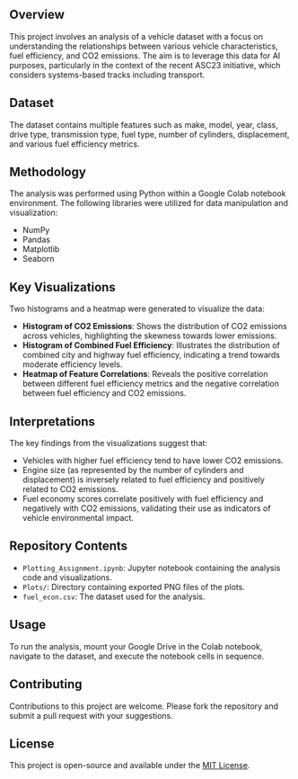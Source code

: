 ## Overview

This project involves an analysis of a vehicle dataset with a focus on understanding the relationships between various vehicle characteristics, fuel efficiency, and CO2 emissions. The aim is to leverage this data for AI purposes, particularly in the context of the recent ASC23 initiative, which considers systems-based tracks including transport.

## Dataset

The dataset contains multiple features such as make, model, year, class, drive type, transmission type, fuel type, number of cylinders, displacement, and various fuel efficiency metrics.

## Methodology

The analysis was performed using Python within a Google Colab notebook environment. The following libraries were utilized for data manipulation and visualization:

- NumPy
- Pandas
- Matplotlib
- Seaborn

## Key Visualizations

Two histograms and a heatmap were generated to visualize the data:

- **Histogram of CO2 Emissions**: Shows the distribution of CO2 emissions across vehicles, highlighting the skewness towards lower emissions.
- **Histogram of Combined Fuel Efficiency**: Illustrates the distribution of combined city and highway fuel efficiency, indicating a trend towards moderate efficiency levels.
- **Heatmap of Feature Correlations**: Reveals the positive correlation between different fuel efficiency metrics and the negative correlation between fuel efficiency and CO2 emissions.

## Interpretations

The key findings from the visualizations suggest that:

- Vehicles with higher fuel efficiency tend to have lower CO2 emissions.
- Engine size (as represented by the number of cylinders and displacement) is inversely related to fuel efficiency and positively related to CO2 emissions.
- Fuel economy scores correlate positively with fuel efficiency and negatively with CO2 emissions, validating their use as indicators of vehicle environmental impact.

## Repository Contents

- `Plotting_Assignment.ipynb`: Jupyter notebook containing the analysis code and visualizations.
- `Plots/`: Directory containing exported PNG files of the plots.
- `fuel_econ.csv`: The dataset used for the analysis.

## Usage

To run the analysis, mount your Google Drive in the Colab notebook, navigate to the dataset, and execute the notebook cells in sequence.

## Contributing

Contributions to this project are welcome. Please fork the repository and submit a pull request with your suggestions.

## License

This project is open-source and available under the [MIT License](LICENSE).
